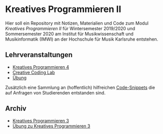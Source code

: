 # Kreatives Programmieren II

Hier soll ein Repository mit Notizen, Materialien und Code zum Modul *Kreatives Programmieren II* für Wintersemester 2019/2020 und Sommersemester 2020 am Institut für Musikwissenschaft und Musikinformatik (IMWI) an der Hochschule für Musik Karlsruhe entstehen.

## Lehrveranstaltungen

* [Kreatives Programmieren 4](KP4)
* [Creative Coding Lab](CCL)
* [Übung](UEB4)

Zusätzlich eine Sammlung an (hoffentlich) hilfreichen [Code-Snippets](FAQ) die auf Anfragen von Studierenden entstanden sind.

## Archiv

* [Kreatives Programmieren 3](KP3)
* [Übung zu Kreatives Programmieren 3](UEB3)
